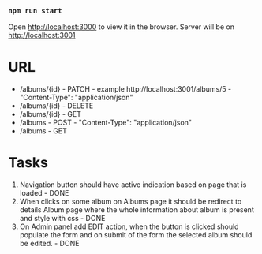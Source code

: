 ### `npm run start`

Open [http://localhost:3000](http://localhost:3000) to view it in the browser.
Server will be on [http://localhost:3001](http://localhost:3001)

# URL

* /albums/{id} - PATCH - example http://localhost:3001/albums/5 - "Content-Type": "application/json"
* /albums/{id} - DELETE
* /albums/{id} - GET
* /albums - POST - "Content-Type": "application/json"
* /albums - GET

# Tasks

1. Navigation button should have active indication based on page that is loaded - DONE
2. When clicks on some album on Albums page it should be redirect to details Album page where the whole information about album is present and style with css - DONE
3. On Admin panel add EDIT action, when the button is clicked should populate the form and on submit of the form the selected album should be edited. - DONE
